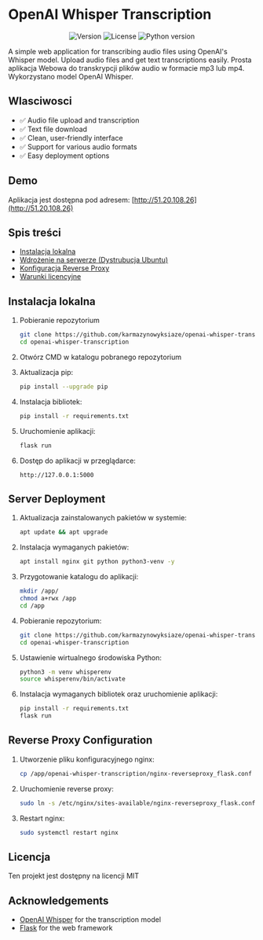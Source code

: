 # OpenAI Whisper Transcription

<p align="center">
  <img src="https://img.shields.io/badge/version-1.0.0-blue" alt="Version">
  <img src="https://img.shields.io/badge/license-MIT-green" alt="License">
  <img src="https://img.shields.io/badge/python-3.8+-yellow" alt="Python version">
</p>

A simple web application for transcribing audio files using OpenAI's Whisper model. Upload audio files and get text transcriptions easily.
Prosta aplikacja Webowa do transkrypcji plików audio w formacie mp3 lub mp4. Wykorzystano model OpenAI Whisper. 

## Wlasciwosci

- ✅ Audio file upload and transcription
- ✅ Text file download
- ✅ Clean, user-friendly interface
- ✅ Support for various audio formats
- ✅ Easy deployment options

## Demo

Aplikacja jest dostępna pod adresem: [http://51.20.108.26](http://51.20.108.26)

## Spis treści

- [Instalacja lokalna](#instalacja-lokalna)
- [Wdrożenie na serwerze (Dystrubucja Ubuntu)](#server-deployment)
- [Konfiguracja Reverse Proxy](#reverse-proxy-configuration)
- [Warunki licencyjne](#license)

## Instalacja lokalna

1. Pobieranie repozytorium
   ```bash
   git clone https://github.com/karmazynowyksiaze/openai-whisper-transcription.git
   cd openai-whisper-transcription
   ```

2. Otwórz CMD w katalogu pobranego repozytorium

3. Aktualizacja pip:
   ```bash
   pip install --upgrade pip
   ```

4. Instalacja bibliotek:
   ```bash
   pip install -r requirements.txt
   ```

5. Uruchomienie aplikacji:
   ```bash
   flask run
   ```

6. Dostęp do aplikacji w przeglądarce:
   ```
   http://127.0.0.1:5000
   ```

## Server Deployment

1. Aktualizacja zainstalowanych pakietów w systemie:
   ```bash
   apt update && apt upgrade
   ```

2. Instalacja wymaganych pakietów:
   ```bash
   apt install nginx git python python3-venv -y
   ```

3. Przygotowanie katalogu do aplikacji:
   ```bash
   mkdir /app/
   chmod a+rwx /app
   cd /app
   ```

4. Pobieranie repozytorium:
   ```bash
   git clone https://github.com/karmazynowyksiaze/openai-whisper-transcription.git
   cd openai-whisper-transcription
   ```

5. Ustawienie wirtualnego środowiska Python:
   ```bash
   python3 -m venv whisperenv
   source whisperenv/bin/activate
   ```

6. Instalacja wymaganych bibliotek oraz uruchomienie aplikacji:
   ```bash
   pip install -r requirements.txt
   flask run
   ```

## Reverse Proxy Configuration

1. Utworzenie pliku konfiguracyjnego nginx:
   ```bash
   cp /app/openai-whisper-transcription/nginx-reverseproxy_flask.conf /etc/nginx/sites-available/
   ```

2. Uruchomienie reverse proxy:
   ```bash
   sudo ln -s /etc/nginx/sites-available/nginx-reverseproxy_flask.conf /etc/nginx/sites-enabled/
   ```

3. Restart nginx:
   ```bash
   sudo systemctl restart nginx
   ```
## Licencja

Ten projekt jest dostępny na licencji MIT

## Acknowledgements

- [OpenAI Whisper](https://github.com/openai/whisper) for the transcription model
- [Flask](https://flask.palletsprojects.com/) for the web framework

